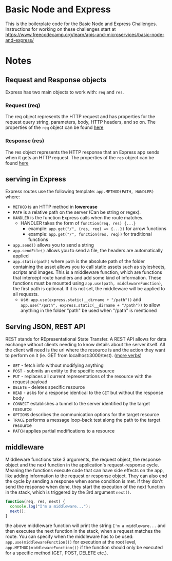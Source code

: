 # Basic Node and Express

This is the boilerplate code for the Basic Node and Express Challenges. Instructions for working on these challenges start at https://www.freecodecamp.org/learn/apis-and-microservices/basic-node-and-express/

# Notes

## Request and Response objects
Express has two main objects to work with: `req` and `res`.
### Request (req)
The req object represents the HTTP request and has properties for the request query string, parameters, body, HTTP headers, and so on.
The properties of the `req` object can be found [here](https://expressjs.com/en/api.html#req)

### Response (res)
The res object represents the HTTP response that an Express app sends when it gets an HTTP request.
The properties of the `res` object can be found [here](https://expressjs.com/en/5x/api.html#res)

## serving in Express
Express routes use the following template:
`app.METHOD(PATH, HANDLER)` where:
-  `METHOD` is an HTTP method in **lowercase**
- `PATH` is a relative path on the server (Can be string or regex).
- `HANDLER` is the function Express calls when the route matches.
    - HANDLER takes the form of `function(req, res) {...}`
        - example: `app.get("/", (res, req) => {...})` for arrow functions
        - example: `app.get("/", function(res, req))` for traditional functions
- `app.send()` allows you to send a string
- `app.sendFile()` allows you to send a file, the headers are automatically applied
- `app.static(path)` where `path` is the absolute path of the folder containing the asset allows you to call static assets such as stylesheets, scripts and images. This is a middleware function, which are functions that intercept route handlers and add some kind of information. These functions must be mounted using `app.use(path, middlewareFunction)`, the first path is optional. If it is not set, the middleware will be applied to all requests.
    - use: `app.use(express.static(__dirname + "/path"))` and `app.use("/path", express.static(__dirname + "/path"))` to allow anything in the folder "path" be used when "/path" is mentioned

## Serving JSON, REST API
REST stands for REpresentational State Transfer. A REST API allows for data exchange without clients needing to know details about the server itself. All the client will need is the url where the resource is and the action they want to perform on it (ie. GET from localhost:3000/test). ([more verbs](https://developer.mozilla.org/en-US/docs/Web/HTTP/Methods))

- `GET` - fetch info without modifying anything
- `POST` - submits an entity to the specific resource
- `PUT` - replaces all current representations of the resource with the request payload
- `DELETE` - deletes specific resource
- `HEAD` - asks for a response identical to the `GET` but without the response body
- `CONNECT` establishes a tunnel to the server identified by the target resource
- `OPTIONS` describes the communication options for the target resource
- `TRACE` performs a message loop-back test along the path to the target resource
- `PATCH` applies partial modifications to a resource

## middleware
Middleware functions take 3 arguments, the request object, the response object and the next function in the application's request-response cycle. Meaning the functions execute code that can have side effects on the app, like adding information to the request or response object. They can also end the cycle by sending a response when some condition is met. If they don't send the response when done, they start the execution of the next function in the stack, which is triggered by the 3rd argument `next()`.
```javascript
function(req, res, next) {
  console.log("I'm a middleware...");
  next();
}
```
the above middleware function will print the string `I'm a middleware...` and then executes the next function in the stack, when a request matches the route.
You can specify when the middleware has to be used: `app.use(middlewareFunction())` for execution at the root level, `app.METHOD(middlewareFunction())` if the function should only be executed for a specific method (GET, POST, DELETE etc.).